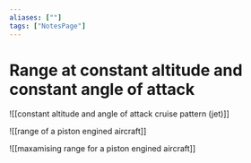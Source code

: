 ```yaml
---
aliases: [""]
tags: ["NotesPage"]
---
```


# Range at constant altitude and constant angle of attack

![[constant altitude and angle of attack cruise pattern (jet)]]

![[range of a piston engined aircraft]]

![[maxamising range for a piston engined aircraft]]